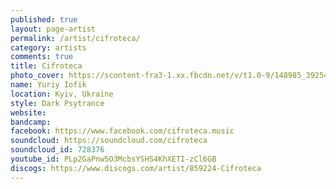 ```yaml
---
published: true
layout: page-artist
permalink: /artist/cifroteca/
category: artists
comments: true
title: Cifroteca
photo_cover: https://scontent-fra3-1.xx.fbcdn.net/v/t1.0-9/148985_392545480787115_1179008533_n.jpg?oh=77c14a4c78c3e953437eefc528bd4457&oe=59E465C5
name: Yuriy Iofik
location: Kyiv, Ukraine
style: Dark Psytrance
website: 
bandcamp: 
facebook: https://www.facebook.com/cifroteca.music
soundcloud: https://soundcloud.com/cifroteca
soundcloud_id: 728376
youtube_id: PLp2GaPnw5O3McbsYSHS4KhXETI-zCl6GB
discogs: https://www.discogs.com/artist/859224-Cifroteca
---
```

